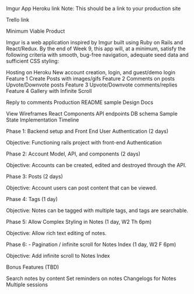 Imgur App
Heroku link Note: This should be a link to your production site

Trello link

Minimum Viable Product

Imgur is a web application inspired by Imgur built using Ruby on Rails and React/Redux. By the end of Week 9, this app will, at a minimum, satisfy the following criteria with smooth, bug-free navigation, adequate seed data and sufficient CSS styling:

 Hosting on Heroku
 New account creation, login, and guest/demo login
 Feature 1
  Create Posts with images/gifs
 Feature 2
  Comments on posts
  Upvote/Downvote posts
 Feature 3
  Upvote/Downvote comments/replies
 Feature 4
  Gallery with Infinite Scroll

 Reply to comments
 Production README sample
Design Docs

View Wireframes
React Components
API endpoints
DB schema
Sample State
Implementation Timeline

Phase 1: Backend setup and Front End User Authentication (2 days)

Objective: Functioning rails project with front-end Authentication

Phase 2: Account Model, API, and components (2 days)

Objective: Accounts can be created, edited and destroyed through the API.

Phase 3: Posts (2 days)

Objective: Account users can post content that can be viewed.

Phase 4: Tags (1 day)

Objective: Notes can be tagged with multiple tags, and tags are searchable.

Phase 5: Allow Complex Styling in Notes (1 day, W2 Th 6pm)

Objective: Allow rich text editing of notes.

Phase 6: - Pagination / infinite scroll for Notes Index (1 day, W2 F 6pm)

Objective: Add infinite scroll to Notes Index

Bonus Features (TBD)

 Search notes by content
 Set reminders on notes
 Changelogs for Notes
 Multiple sessions
